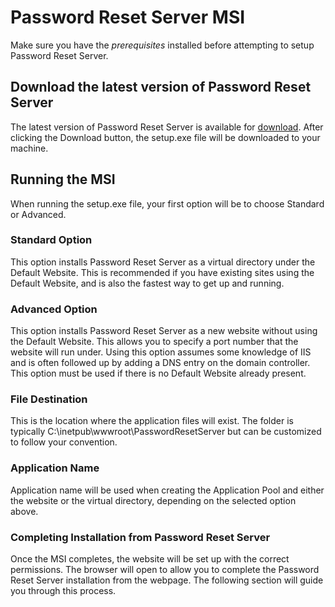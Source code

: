 [title]: # (PRS MSI)
[tags]: # (msi)
[priority]: # (1)

# Password Reset Server MSI

Make sure you have the *prerequisites* installed before attempting to setup Password Reset Server.

## Download the latest version of Password Reset Server

The latest version of Password Reset Server is available for [download](https://thycotic.com/products/password-reset-server/resources/download/). After clicking the Download button, the setup.exe file will be downloaded to your machine.

## Running the MSI

When running the setup.exe file, your first option will be to choose Standard or Advanced.

### Standard Option

This option installs Password Reset Server as a virtual directory under the Default Website. This is recommended if you have existing sites using the Default Website, and is also the fastest way to get up and running.

### Advanced Option

This option installs Password Reset Server as a new website without using the Default Website. This allows you to specify a port number that the website will run under. Using this option assumes some knowledge of IIS and is often followed up by adding a DNS entry on the domain controller. This option must be used if there is no Default Website already present.

### File Destination

This is the location where the application files will exist. The folder is typically C:\\inetpub\\wwwroot\\PasswordResetServer but can be customized to follow your convention.

### Application Name

Application name will be used when creating the Application Pool and either the website or the virtual directory, depending on the selected option above.

### Completing Installation from Password Reset Server

Once the MSI completes, the website will be set up with the correct permissions. The browser will open to allow you to complete the Password Reset Server installation from the webpage. The following section will guide you through this process.